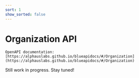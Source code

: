 ```yaml
---
sort: 1
show_sorted: false
---
```


# Organization API

```note
OpenAPI documentation: [https://alphauslabs.github.io/blueapidocs/#/Organization](https://alphauslabs.github.io/blueapidocs/#/Organization)
```

Still work in progress. Stay tuned!
